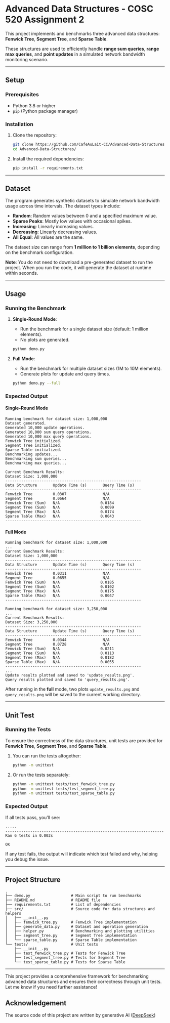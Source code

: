 # Advanced Data Structures - COSC 520 Assignment 2

This project implements and benchmarks three advanced data structures: **Fenwick Tree**, **Segment Tree**, and **Sparse Table**. 

These structures are used to efficiently handle **range sum queries**, **range max queries**, and **point updates** in a simulated network bandwidth monitoring scenario.

---

## Setup

### Prerequisites
- Python 3.8 or higher
- `pip` (Python package manager)

### Installation
1. Clone the repository:
   ```bash
   git clone https://github.com/CafeAuLait-CC/Advanced-Data-Structures.git
   cd Advanced-Data-Structures/
   ```

2. Install the required dependencies:
   ```bash
   pip install -r requirements.txt
   ```

---

## Dataset

The program generates synthetic datasets to simulate network bandwidth usage across time intervals. The dataset types include:
- **Random**: Random values between 0 and a specified maximum value.
- **Sparse Peaks**: Mostly low values with occasional spikes.
- **Increasing**: Linearly increasing values.
- **Decreasing**: Linearly decreasing values.
- **All Equal**: All values are the same.

The dataset size can range from **1 million to 1 billion elements**, depending on the benchmark configuration.

**Note**: You do not need to download a pre-generated dataset to run the project. When you run the code, it will generate the dataset at runtime within seconds.

---

## Usage

### Running the Benchmark

1. **Single-Round Mode**:
   - Run the benchmark for a single dataset size (default: 1 million elements).
   - No plots are generated.
   ```bash
   python demo.py
   ```

2. **Full Mode**:
   - Run the benchmark for multiple dataset sizes (1M to 10M elements).
   - Generate plots for update and query times.
   ```bash
   python demo.py --full
   ```

### Expected Output

#### Single-Round Mode
```
Running benchmark for dataset size: 1,000,000
Dataset generated.
Generated 10,000 update operations.
Generated 10,000 sum query operations.
Generated 10,000 max query operations.
Fenwick Tree initialized.
Segment Tree initialized.
Sparse Table initialized.
Benchmarking updates...
Benchmarking sum queries...
Benchmarking max queries...

Current Benchmark Results:
Dataset Size: 1,000,000
------------------------------------------------------------
Data Structure       Update Time (s)       Query Time (s)      
------------------------------------------------------------
Fenwick Tree         0.0307                N/A                 
Segment Tree         0.0664                N/A                 
Fenwick Tree (Sum)   N/A                  0.0184               
Segment Tree (Sum)   N/A                  0.0099               
Segment Tree (Max)   N/A                  0.0174               
Sparse Table (Max)   N/A                  0.0043               
------------------------------------------------------------
```

#### Full Mode
```
Running benchmark for dataset size: 1,000,000
...
Current Benchmark Results:
Dataset Size: 1,000,000
------------------------------------------------------------
Data Structure       Update Time (s)       Query Time (s)      
------------------------------------------------------------
Fenwick Tree         0.0311                N/A                 
Segment Tree         0.0655                N/A                 
Fenwick Tree (Sum)   N/A                  0.0185               
Segment Tree (Sum)   N/A                  0.0102               
Segment Tree (Max)   N/A                  0.0175               
Sparse Table (Max)   N/A                  0.0047               
------------------------------------------------------------

Running benchmark for dataset size: 3,250,000
...
Current Benchmark Results:
Dataset Size: 3,250,000
------------------------------------------------------------
Data Structure       Update Time (s)       Query Time (s)      
------------------------------------------------------------
Fenwick Tree         0.0344                N/A                 
Segment Tree         0.0728                N/A                 
Fenwick Tree (Sum)   N/A                  0.0211               
Segment Tree (Sum)   N/A                  0.0113               
Segment Tree (Max)   N/A                  0.0182               
Sparse Table (Max)   N/A                  0.0055               
------------------------------------------------------------
...
Update results plotted and saved to 'update_results.png'.
Query results plotted and saved to 'query_results.png'.
```

After running in the **full** mode, two plots `update_results.png` and `query_results.png` will be saved to the current working directory.

---

## Unit Test

### Running the Tests
To ensure the correctness of the data structures, unit tests are provided for **Fenwick Tree**, **Segment Tree**, and **Sparse Table**.

1. You can run the tests altogether:
   ```bash
   python -m unittest
   ```

2. Or run the tests separately:
   ```bash
   python -m unittest tests/test_fenwick_tree.py
   python -m unittest tests/test_segment_tree.py
   python -m unittest tests/test_sparse_table.py
   ```

### Expected Output
If all tests pass, you’ll see:
```
.....
----------------------------------------------------------------------
Ran 6 tests in 0.002s

OK
```

If any test fails, the output will indicate which test failed and why, helping you debug the issue.

---

## Project Structure

```
.
├── demo.py                  # Main script to run benchmarks
├── README.md                # README file
├── requirements.txt         # List of dependencies
├── src/                     # Source code for data structures and helpers
│   ├── __init__.py
│   ├── fenwick_tree.py      # Fenwick Tree implementation
│   ├── generate_data.py     # Dataset and operation generation
│   ├── helper.py            # Benchmarking and plotting utilities
│   ├── segment_tree.py      # Segment Tree implementation
│   └── sparse_table.py      # Sparse Table implementation
└── tests/                   # Unit tests
    ├── __init__.py
    ├── test_fenwick_tree.py # Tests for Fenwick Tree
    ├── test_segment_tree.py # Tests for Segment Tree
    └── test_sparse_table.py # Tests for Sparse Table
```

---

This project provides a comprehensive framework for benchmarking advanced data structures and ensures their correctness through unit tests. Let me know if you need further assistance!

## Acknowledgement

The source code of this project are written by generative AI ([DeepSeek](https://www.deepseek.com))
